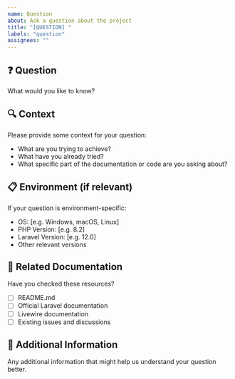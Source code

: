 ```yaml
---
name: Question
about: Ask a question about the project
title: "[QUESTION] "
labels: "question"
assignees: ""
---
```


## ❓ Question

What would you like to know?

## 🔍 Context

Please provide some context for your question:

-   What are you trying to achieve?
-   What have you already tried?
-   What specific part of the documentation or code are you asking about?

## 📋 Environment (if relevant)

If your question is environment-specific:

-   OS: [e.g. Windows, macOS, Linux]
-   PHP Version: [e.g. 8.2]
-   Laravel Version: [e.g. 12.0]
-   Other relevant versions

## 🔗 Related Documentation

Have you checked these resources?

-   [ ] README.md
-   [ ] Official Laravel documentation
-   [ ] Livewire documentation
-   [ ] Existing issues and discussions

## 💭 Additional Information

Any additional information that might help us understand your question better.
